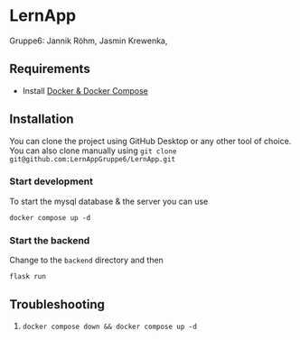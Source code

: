 # LernApp

Gruppe6: Jannik Röhm, Jasmin Krewenka,

## Requirements

- Install [Docker & Docker Compose](https://www.docker.com/products/docker-desktop/)

## Installation

You can clone the project using GitHub Desktop or any other tool of choice.
You can also clone manually using `git clone git@github.com:LernAppGruppe6/LernApp.git`

### Start development

To start the mysql database & the server you can use

```
docker compose up -d
```

### Start the backend

Change to the `backend` directory and then

```
flask run
```

## Troubleshooting

1. `docker compose down && docker compose up -d`